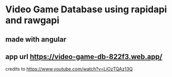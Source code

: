 # Video Game Database using rapidapi and rawgapi

## made with angular
## app url https://video-game-db-822f3.web.app/ 

credits to https://www.youtube.com/watch?v=LiOzTQAz13Q 
